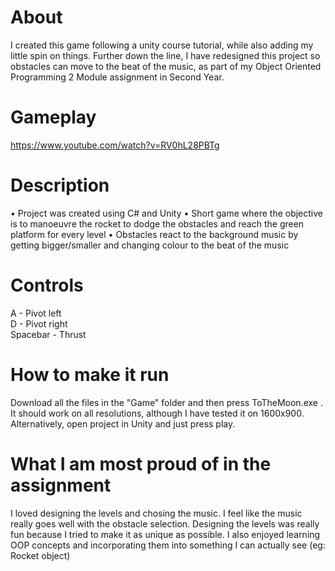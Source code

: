 # About
I created this game following a unity course tutorial, while also adding my little spin on things. Further down the line, I have redesigned this project so obstacles can move to the beat of the music, as part of my Object Oriented Programming 2 Module assignment in Second Year.

# Gameplay 
https://www.youtube.com/watch?v=RV0hL28PBTg

# Description
• Project was created using C# and Unity
• Short game where the objective is to manoeuvre the rocket to dodge the obstacles and reach the
green platform for every level
• Obstacles react to the background music by getting bigger/smaller and changing colour to the beat
of the music

# Controls
A - Pivot left  
D - Pivot right  
Spacebar - Thrust  

# How to make it run
Download all the files in the "Game" folder and then press ToTheMoon.exe . It should work on all resolutions, although I have tested it on 1600x900.
Alternatively, open project in Unity and just press play.

# What I am most proud of in the assignment
I loved designing the levels and chosing the music. I feel like the music really goes well with the obstacle selection. Designing the levels was really fun because I tried to make it as unique as possible. I also enjoyed learning OOP concepts and incorporating them into something I can actually see (eg: Rocket object)



